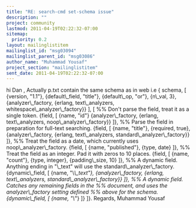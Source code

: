 ```yaml
---
title: "RE: search-cmd set-schema issue"
description: ""
project: community
lastmod: 2011-04-19T02:22:32-07:00
sitemap:
  priority: 0.2
layout: mailinglistitem
mailinglist_id: "msg03094"
mailinglist_parent_id: "msg03086"
author_name: "Muhammad Yousaf"
project_section: "mailinglistitem"
sent_date: 2011-04-19T02:22:32-07:00
---
```


 hi Dan ,
Actually p.txt contain the same schema as in web i.e
{ schema, [ {version, "1.1"}, {default\\_field, "title"}, 
 {default\\_op, "or"}, {n\\_val, 3}, {analyzer\\_factory, {erlang, 
text\\_analyzers, whitespace\\_analyzer\\_factory}} ], [ %% Don't parse 
the field, treat it as a single token. {field, [ {name, "id"} 
 {analyzer\\_factory, {erlang, text\\_analyzers, noop\\_analyzer\\_factory}} 
 ]},
 %% Parse the field in preparation for full-text searching. 
{field, [ {name, "title"}, {required, true}, 
{analyzer\\_factory, {erlang, text\\_analyzers, standard\\_analyzer\\_factory}} 
]},
 %% Treat the field as a date, which currently uses 
noop\\_analyzer\\_factory. {field, [ {name, "published"}, 
 {type, date} ]},
 %% Treat the field as an integer. Pad it with zeros to 10 places. 
 {field, [ {name, "count"}, {type, integer}, 
{padding\\_size, 10} ]},
 %% A dynamic field. Anything ending in "\\_text" will use the 
standard\\_analyzer\\_factory. {dynamic\\_field, [ {name, 
"\\*\\_text"}, {analyzer\\_factory, {erlang, text\\_analyzers, 
standard\\_analyzer\\_factory}} ]},
 %% A dynamic field. Catches any remaining fields in the %% 
document, and uses the analyzer\\_factory setting defined %% above for the 
schema. {dynamic\\_field, [ {name, "\\*"} ]} ]}.
Regards,
Muhammad Yousaf


 

